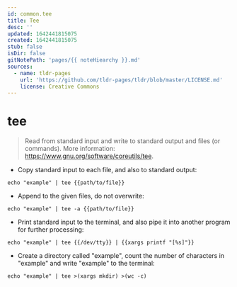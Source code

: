 ```yaml
---
id: common.tee
title: Tee
desc: ''
updated: 1642441815075
created: 1642441815075
stub: false
isDir: false
gitNotePath: 'pages/{{ noteHiearchy }}.md'
sources:
  - name: tldr-pages
    url: 'https://github.com/tldr-pages/tldr/blob/master/LICENSE.md'
    license: Creative Commons
---
```

# tee

> Read from standard input and write to standard output and files (or commands).
> More information: <https://www.gnu.org/software/coreutils/tee>.

- Copy standard input to each file, and also to standard output:

`echo "example" | tee {{path/to/file}}`

- Append to the given files, do not overwrite:

`echo "example" | tee -a {{path/to/file}}`

- Print standard input to the terminal, and also pipe it into another program for further processing:

`echo "example" | tee {{/dev/tty}} | {{xargs printf "[%s]"}}`

- Create a directory called "example", count the number of characters in "example" and write "example" to the terminal:

`echo "example" | tee >(xargs mkdir) >(wc -c)`

